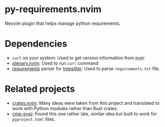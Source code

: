 # py-requirements.nvim

Neovim plugin that helps manage python requirements.

# Dependencies

* `curl` on your system: Used to get version information from pypi
* [plenary.nvim](https://github.com/nvim-lua/plenary.nvim): Used to run `curl` command
* [requirements](https://github.com/ObserverOfTime/tree-sitter-requirements) parser for
  [treesitter](https://github.com/nvim-treesitter/nvim-treesitter/tree/master): Used to
  parse `requirements.txt` file.

# Related projects

* [crates.nvim](https://github.com/Saecki/crates.nvim): Many ideas were taken from this
  project and translated to work with Python modules rather than Rust crates.
* [cmp-pypi](https://github.com/vrslev/cmp-pypi): Found this one rather late, similar
  idea but built to work for `pyproject.toml` files.
